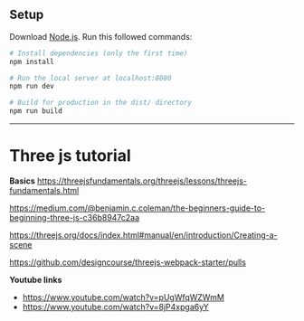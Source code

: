 

## Setup
Download [Node.js](https://nodejs.org/en/download/).
Run this followed commands:

``` bash
# Install dependencies (only the first time)
npm install

# Run the local server at localhost:8080
npm run dev

# Build for production in the dist/ directory
npm run build
```


<hr>

# Three js tutorial

**Basics**
https://threejsfundamentals.org/threejs/lessons/threejs-fundamentals.html

https://medium.com/@benjamin.c.coleman/the-beginners-guide-to-beginning-three-js-c36b8947c2aa

https://threejs.org/docs/index.html#manual/en/introduction/Creating-a-scene

https://github.com/designcourse/threejs-webpack-starter/pulls

**Youtube links**

- https://www.youtube.com/watch?v=pUgWfqWZWmM
- https://www.youtube.com/watch?v=8jP4xpga6yY
